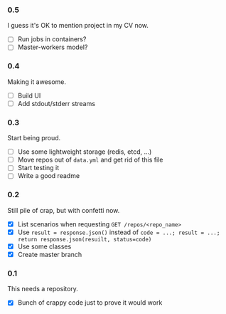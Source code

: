 ### 0.5

I guess it's OK to mention project in my CV now.

- [ ] Run jobs in containers?
- [ ] Master-workers model?

### 0.4

Making it awesome.

- [ ] Build UI
- [ ] Add stdout/stderr streams

### 0.3

Start being proud.

- [ ] Use some lightweight storage (redis, etcd, ...)
- [ ] Move repos out of `data.yml` and get rid of this file
- [ ] Start testing it
- [ ] Write a good readme

### 0.2

Still pile of crap, but with confetti now.

- [x] List scenarios when requesting `GET /repos/<repo_name>`
- [x] Use `result = response.json()` instead of `code = ...; result = ...; return response.json(resuilt, status=code)`
- [x] Use some classes
- [x] Create master branch

### 0.1

This needs a repository.

- [x] Bunch of crappy code just to prove it would work
